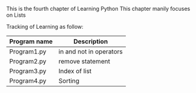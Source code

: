This is the fourth chapter of Learning Python
This chapter manily focuses on Lists

Tracking of Learning as follow:

| Program name | Description |
| ----- | ----- |
| Program1.py | in and not in operators |
| Program2.py | remove statement |
| Program3.py | Index of list |
| Program4.py | Sorting |